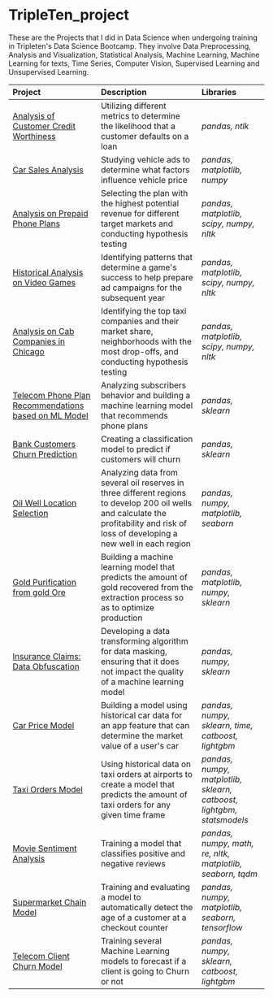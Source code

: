 # TripleTen_project 
These are the Projects that I did in Data Science when undergoing training in Tripleten's Data Science Bootcamp.
They involve Data Preprocessing, Analysis and Visualization, Statistical Analysis, Machine Learning, Machine Learning for texts, Time Series, Computer Vision, Supervised Learning and 
Unsupervised Learning.

| Project               | Description                                                                                 | Libraries                      |
|:--------------------- |:------------------------------------------------------------------------------------------- |:------------------------------ |
|[Analysis of Customer Credit Worthiness](https://github.com/Mirac20/Data_projects_TripleTen/tree/main/sprint1_bank_loan_report "Credit Score Analysis")|Utilizing different metrics to determine the likelihood that a customer defaults on a loan|*pandas, ntlk*|
|[Car Sales Analysis](https://github.com/Mirac20/Data_projects_TripleTen/tree/main/sprint2%20_research_on_ads_for_car_sales "Vehicle Price Analysis")|Studying vehicle ads to determine what factors influence vehicle price|*pandas, matplotlib, numpy*|
|[Analysis on Prepaid Phone Plans](https://github.com/Mirac20/Data_projects_TripleTen/tree/main/sprint3_phone_prepaid_plan "Phone Plan Analysis")|Selecting the plan with the highest potential revenue for different target markets and conducting hypothesis testing|*pandas, matplotlib, scipy, numpy, nltk*|
|[Historical Analysis on Video Games](https://github.com/Mirac20/Data_projects_TripleTen/tree/main/sprint4_historical_analysis_on_video_games "Video Game Analysis")|Identifying patterns that determine a game's success to help prepare ad campaigns for the subsequent year|*pandas, matplotlib, scipy, numpy, nltk*|
|[Analysis on Cab Companies in Chicago](https://github.com/Mirac20/Data_projects_TripleTen/tree/main/sprint5_cab_company_%20analysis_in_chicago "Taxi Company Analysis")|Identifying the top taxi companies and their market share, neighborhoods with the most drop-offs, and conducting hypothesis testing|*pandas, matplotlib, scipy, numpy, nltk*|
|[Telecom Phone Plan Recommendations based on ML Model](https://github.com/Mirac20/Data_projects_TripleTen/tree/main/sprint6_telecom_megaline_classification "Telecom Plans ML Model")|Analyzing subscribers behavior and building a machine learning model that recommends phone plans|*pandas, sklearn*|
|[Bank Customers Churn Prediction](https://github.com/Mirac20/Data_projects_TripleTen/tree/main/sprint7_bankcustomers_churn_predicition "Bank Customers Model")|Creating a classification model to predict if customers will churn|*pandas, sklearn*|
|[Oil Well Location Selection](https://github.com/Mirac20/Data_projects_TripleTen/tree/main/sprint8_oil_%20well_model "Oil Well Model")|Analyzing data from several oil reserves in three different regions to develop 200 oil wells and calculate the profitability and risk of loss of developing a new well in each region|*pandas, numpy, matplotlib, seaborn*|
|[Gold Purification from gold Ore](https://github.com/Mirac20/Data_projects_TripleTen/tree/main/sprint9_gold_purification_from_goldore "Gold Extraction Model")|Building a machine learning model that predicts the amount of gold recovered from the extraction process so as to optimize production|*pandas, matplotlib, numpy, sklearn*|
|[Insurance Claims: Data Obfuscation](https://github.com/Mirac20/Data_projects_TripleTen/tree/main/sprint_10_data_obfuscation_transformation_algorithm "Insurance Company Data Masking")|Developing a data transforming algorithm for data masking, ensuring that it does not impact the quality of a machine learning model|*pandas, numpy, sklearn*|
|[Car Price Model](https://github.com/cbngwajr/yandex-practicum/tree/Project-11 "Car Price Model")|Building a model using historical car data for an app feature that can determine the market value of a user's car|*pandas, numpy, sklearn, time, catboost, lightgbm*|
|[Taxi Orders Model](https://github.com/cbngwajr/yandex-practicum/tree/Project-12 "Taxi Orders Model")|Using historical data on taxi orders at airports to create a model that predicts the amount of taxi orders for any given time frame|*pandas, numpy, matplotlib, sklearn, catboost, lightgbm, statsmodels*|
|[Movie Sentiment Analysis](https://github.com/cbngwajr/yandex-practicum/tree/Project-13 "Movie Sentiment Analysis")|Training a model that classifies positive and negative reviews|*pandas, numpy, math, re, nltk, matplotlib, seaborn, tqdm*|
|[Supermarket Chain Model](https://github.com/Mirac20/Data_projects_TripleTen/tree/main/sprint_14_computer_vision_age_predictions_2 "Supermarket Chain Model")|Training and evaluating a model to automatically detect the age of a customer at a checkout counter|*pandas, numpy, matplotlib, seaborn, tensorflow*|
|[Telecom Client Churn Model](https://github.com/Mirac20/Data_projects_TripleTen/tree/main/sprint_15_predicting_telecom_client_churn "Telecom Client Churn Model")|Training several Machine Learning models to forecast if a client is going to Churn or not|*pandas, numpy, sklearn, catboost, lightgbm*|
